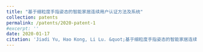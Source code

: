 ```yaml
---
title: "基于细粒度手指姿态的智能家居连续用户认证方法及系统"
collection: patents
permalink: /patents/2020-patent-1
#excerpt: ''
date: 2020-01-17
citation: 'Jiadi Yu, Hao Kong, Li Lu. &quot;基于细粒度手指姿态的智能家居连续用户认证方法及系统.&quot; <i>ZL201811206918.6</i>. 2020. P.R.China.'
---
```




